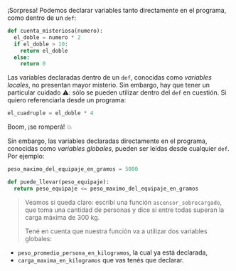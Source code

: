 ¡Sorpresa! Podemos declarar variables tanto directamente en el programa, como dentro de un `def`:

```python
def cuenta_misteriosa(numero):
  el_doble = numero * 2
  if el_doble > 10:
    return el_doble
  else:
    return 0
```

Las variables declaradas dentro de un `def`, conocidas como _variables locales_, no presentan mayor misterio. Sin embargo, hay que tener un particular cuidado :warning:: sólo se pueden utilizar dentro del `def` en cuestión. Si quiero referenciarla desde un programa:

```python
el_cuadruple = el_doble * 4
```

Boom, ¡se romperá! :collision:

Sin embargo, las variables declaradas directamente en el programa, conocidas como _variables globales_, pueden ser leídas desde cualquier `def`. Por ejemplo:

```python
peso_maximo_del_equipaje_en_gramos = 5000

def puede_llevar(peso_equipaje):
  return peso_equipaje <= peso_maximo_del_equipaje_en_gramos
```

> Veamos si queda claro: escribí una función `ascensor_sobrecargado`, que toma una cantidad de personas y dice si entre todas superan la carga máxima de 300 kg.
>
> Tené en cuenta que nuestra función va a utilizar dos variables globales:
>
* `peso_promedio_persona_en_kilogramos`, la cual ya está declarada,
* `carga_maxima_en_kilogramos` que vas tenés que declarar.
